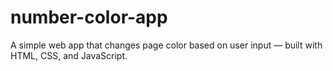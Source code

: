 # number-color-app
A simple web app that changes page color based on user input — built with HTML, CSS, and JavaScript.
